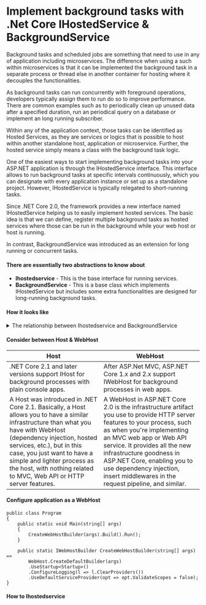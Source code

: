 # Implement background tasks with .Net Core IHostedService & BackgroundService 

<p>Background tasks and scheduled jobs are something that need to use in any of application including microservices. The difference when using a such within microservices is that it can be implemented the background task in a separate process or thread else in another container for hosting where it decouples the functionalities.</p>
<p>As background tasks can run concurrently with foreground operations, developers typically assign them to run do so to improve performance. There are common examples such as to periodically clean up unused data after a specified duration, run an periodical query on a database or implement an long running subscriber.</p>
<p>Within any of the application context, those tasks can be identified as Hosted Services, as they are services or logics that is possible to host within another standalone host, application or microservice. Further, the hosted service simply means a class with the background task logic.</p>
</p>One of the easiest ways to start implementing background tasks into your ASP.NET application is through the IHostedService interface. This interface allows to run background tasks at specific intervals continuously, which you can designate with every application instance or set up as a standalone project. However, IHostedService is typically relegated to short-running tasks.</p>
</p>Since .NET Core 2.0, the framework provides a new interface named IHostedService helping us to easily implement hosted services. The basic idea is that we can define, register multiple background tasks as hosted services where those can be run in the background while your web host or host is running.</p>
</p>In contrast, BackgroundService was introduced as an extension for long running or concurrent tasks.</p>

#### **There are essentially two abstractions to know about**
- **Ihostedservice** - This is the base interface for running services.
- **BackgroundService** - This is a base class which implements IHostedService but includes some extra functionalities are designed for long-running background tasks.

#### How it looks like

<details>
    <summary>
        The relationship between Ihostedservice and BackgroundService
    </summary>
    ```
    // Licensed to the .NET Foundation under one or more agreements.
    // The .NET Foundation licenses this file to you under the MIT license.
    using System;
    using System.Threading;
    using System.Threading.Tasks;
    
    namespace Microsoft.Extensions.Hosting
    {
        /// <summary>
        /// Base class for implementing a long running <see cref="IHostedService"/>.
        /// </summary>
        public abstract class BackgroundService : IHostedService, IDisposable
        {
            private Task? _executeTask;
            private CancellationTokenSource? _stoppingCts;
    
            /// <summary>
            /// Gets the Task that executes the background operation.
            /// </summary>
            /// <remarks>
            /// Will return <see langword="null"/> if the background operation hasn't started.
            /// </remarks>
            public virtual Task? ExecuteTask => _executeTask;
    
            /// <summary>
            /// This method is called when the <see cref="IHostedService"/> starts. The implementation should return a task that represents
            /// the lifetime of the long running operation(s) being performed.
            /// </summary>
            /// <param name="stoppingToken">Triggered when <see cref="IHostedService.StopAsync(CancellationToken)"/> is called.</param>
            /// <returns>A <see cref="Task"/> that represents the long running operations.</returns>
            /// <remarks>See <see href="https://docs.microsoft.com/dotnet/core/extensions/workers">Worker Services in .NET</see> for implementation guidelines.</remarks>
            protected abstract Task ExecuteAsync(CancellationToken stoppingToken);
    
            /// <summary>
            /// Triggered when the application host is ready to start the service.
            /// </summary>
            /// <param name="cancellationToken">Indicates that the start process has been aborted.</param>
            /// <returns>A <see cref="Task"/> that represents the asynchronous Start operation.</returns>
            public virtual Task StartAsync(CancellationToken cancellationToken)
            {
                // Create linked token to allow cancelling executing task from provided token
                _stoppingCts = CancellationTokenSource.CreateLinkedTokenSource(cancellationToken);
    
                // Store the task we're executing
                _executeTask = ExecuteAsync(_stoppingCts.Token);
    
                // If the task is completed then return it, this will bubble cancellation and failure to the caller
                if (_executeTask.IsCompleted)
                {
                    return _executeTask;
                }
    
                // Otherwise it's running
                return Task.CompletedTask;
            }
    
            /// <summary>
            /// Triggered when the application host is performing a graceful shutdown.
            /// </summary>
            /// <param name="cancellationToken">Indicates that the shutdown process should no longer be graceful.</param>
            /// <returns>A <see cref="Task"/> that represents the asynchronous Stop operation.</returns>
            public virtual async Task StopAsync(CancellationToken cancellationToken)
            {
                // Stop called without start
                if (_executeTask == null)
                {
                    return;
                }
    
                try
                {
                    // Signal cancellation to the executing method
                    _stoppingCts!.Cancel();
                }
                finally
                {
                    // Wait until the task completes or the stop token triggers
                    var tcs = new TaskCompletionSource<object>();
                    using CancellationTokenRegistration registration = cancellationToken.Register(s => ((TaskCompletionSource<object>)s!).SetCanceled(), tcs);
                    // Do not await the _executeTask because cancelling it will throw an OperationCanceledException which we are explicitly ignoring
                    await Task.WhenAny(_executeTask, tcs.Task).ConfigureAwait(false);
                }
    
            }
    
            /// <inheritdoc />
            public virtual void Dispose()
            {
                _stoppingCts?.Cancel();
            }
        }
    }
    ```
</details>

#### Consider between Host & WebHost
| Host | WebHost |
| --- | --- |
| .NET Core 2.1 and later versions support IHost for background processes with plain console apps. | After ASP.Net MVC, ASP.NET Core 1.x and 2.x support IWebHost for background processes in web apps. | 
| A Host was introduced in .NET Core 2.1. Basically, a Host allows you to have a similar infrastructure than what you have with WebHost (dependency injection, hosted services, etc.), but in this case, you just want to have a simple and lighter process as the host, with nothing related to MVC, Web API or HTTP server features. | A WebHost in ASP.NET Core 2.0 is the infrastructure artifact you use to provide HTTP server features to your process, such as when you're implementing an MVC web app or Web API service. It provides all the new infrastructure goodness in ASP.NET Core, enabling you to use dependency injection, insert middlewares in the request pipeline, and similar. |

#### Configure application as a WebHost
```
public class Program
{
    public static void Main(string[] args)
    {
        CreateWebHostBuilder(args).Build().Run();
    }

    public static IWebHostBuilder CreateWebHostBuilder(string[] args) =>
        WebHost.CreateDefaultBuilder(args)
        .UseStartup<Startup>()
        .ConfigureLogging(l => l.ClearProviders())
        .UseDefaultServiceProvider(opt => opt.ValidateScopes = false); 
}
```
#### How to **Ihostedservice**

